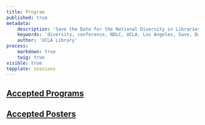 ```yaml
---
title: Program
published: true
metadata:
    description: 'Save the Date for the National Diversity in Libraries Conference (NDLC) 2016 UCLA, Los Angeles, California where library staff discuss issues relating to diversity.'
    keywords: 'diversity, conference, NDLC, UCLA, Los Angeles, Save, Date, national, 2016, what is diversity, diversity committee, program, call for posters'
    author: 'UCLA Library'
process:
    markdown: true
    twig: true
visible: true
tepplate: sessions
---
```


## [Accepted Programs](Program_Proposal.pdf)

## [Accepted Posters](Poster_Proposal.pdf)
